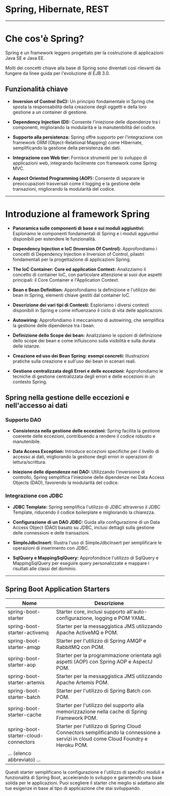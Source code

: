 # Spring, Hibernate, REST

---

# Che cos'è Spring?

Spring è un framework leggero progettato per la costruzione di applicazioni Java SE e Java EE.

Molti dei concetti chiave alla base di Spring sono diventati così rilevanti da fungere da linee guida per l'evoluzione di EJB 3.0.

## Funzionalità chiave

- **Inversion of Control (IoC):** Un principio fondamentale in Spring che sposta la responsabilità della creazione degli oggetti e della loro gestione a un container di gestione.
  
- **Dependency Injection (DI):** Consente l'iniezione delle dipendenze tra i componenti, migliorando la modularità e la manutenibilità del codice.

- **Supporto alla persistenza:** Spring offre supporto per l'integrazione con framework ORM (Object-Relational Mapping) come Hibernate, semplificando la gestione della persistenza dei dati.

- **Integrazione con Web tier:** Fornisce strumenti per lo sviluppo di applicazioni web, integrando facilmente con framework come Spring MVC.

- **Aspect Oriented Programming (AOP):** Consente di separare le preoccupazioni trasversali come il logging e la gestione delle transazioni, migliorando la modularità del codice.

---

# Introduzione al framework Spring

- **Panoramica sulle componenti di base e sui moduli aggiuntivi:** Esploriamo le componenti fondamentali di Spring e i moduli aggiuntivi disponibili per estendere le funzionalità.

- **Dependency Injection e IoC (Inversion Of Control):** Approfondiamo i concetti di Dependency Injection e Inversion of Control, pilastri fondamentali per la progettazione di applicazioni Spring.

- **The IoC Container: Core ed application Context:** Analizziamo il concetto di container IoC, con particolare attenzione ai suoi due aspetti principali: il Core Container e l'Application Context.

- **Bean e Bean Definition:** Approfondiamo la definizione e l'utilizzo dei bean in Spring, elementi chiave gestiti dal container IoC.

- **Descrizione dei vari tipi di Contesti:** Esploriamo i diversi contesti disponibili in Spring e come influenzano il ciclo di vita delle applicazioni.

- **Autowiring:** Approfondiamo il meccanismo di autowiring, che semplifica la gestione delle dipendenze tra i bean.

- **Definizione dello Scope dei bean:** Analizziamo le opzioni di definizione dello scope dei bean e come influiscono sulla visibilità e sulla durata delle istanze.

- **Creazione ed uso dei Bean Spring: esempi concreti:** Illustrazioni pratiche sulla creazione e sull'uso dei bean in scenari reali.

- **Gestione centralizzata degli Errori e delle eccezioni:** Approfondiamo le tecniche di gestione centralizzata degli errori e delle eccezioni in un contesto Spring.


## Spring nella gestione delle eccezioni e nell'accesso ai dati

### Supporto DAO

- **Consistenza nella gestione delle eccezioni:** Spring facilita la gestione coerente delle eccezioni, contribuendo a rendere il codice robusto e manutenibile.

- **Data Access Exception:** Introduce eccezioni specifiche per il livello di accesso ai dati, migliorando la gestione degli errori in operazioni di lettura/scrittura.

- **Iniezione delle dipendenze nei DAO:** Utilizzando l'inversione di controllo, Spring semplifica l'iniezione delle dipendenze nei Data Access Objects (DAO), favorendo la modularità del codice.

### Integrazione con JDBC

- **JDBC Template:** Spring semplifica l'utilizzo di JDBC attraverso il JDBC Template, riducendo il codice boilerplate e migliorando la chiarezza.

- **Configurazione di un DAO JDBC:** Guida alla configurazione di un Data Access Object (DAO) basato su JDBC, inclusi dettagli sulla gestione delle connessioni e delle transazioni.

- **SimpleJdbcInsert:** Illustra l'uso di SimpleJdbcInsert per semplificare le operazioni di inserimento con JDBC.

- **SqlQuery e MappingSqlQuery:** Approfondisce l'utilizzo di SqlQuery e MappingSqlQuery per eseguire query personalizzate e mappare i risultati alle classi del dominio.

---

## Spring Boot Application Starters

| Nome                              | Descrizione                                                                                                       |
|-----------------------------------|-------------------------------------------------------------------------------------------------------------------|
| spring-boot-starter               | Starter core, inclusi supporto all'auto-configurazione, logging e POM YAML.                                        |
| spring-boot-starter-activemq       | Starter per la messaggistica JMS utilizzando Apache ActiveMQ e POM.                                                |
| spring-boot-starter-amqp           | Starter per l'utilizzo di Spring AMQP e RabbitMQ con POM.                                                          |
| spring-boot-starter-aop            | Starter per la programmazione orientata agli aspetti (AOP) con Spring AOP e AspectJ POM.                           |
| spring-boot-starter-artemis        | Starter per la messaggistica JMS utilizzando Apache Artemis POM.                                                   |
| spring-boot-starter-batch          | Starter per l'utilizzo di Spring Batch con POM.                                                                   |
| spring-boot-starter-cache          | Starter per l'utilizzo del supporto alla memorizzazione nella cache di Spring Framework POM.                       |
| spring-boot-starter-cloud-connectors | Starter per l'utilizzo di Spring Cloud Connectors semplificando la connessione a servizi in cloud come Cloud Foundry e Heroku POM. |
| ... (elenco abbreviato) ...

Questi starter semplificano la configurazione e l'utilizzo di specifici moduli e funzionalità di Spring Boot, accelerando lo sviluppo e garantendo una base solida per le applicazioni. Puoi scegliere il starter che meglio si adattano alle tue esigenze in base al tipo di applicazione che stai sviluppando.
